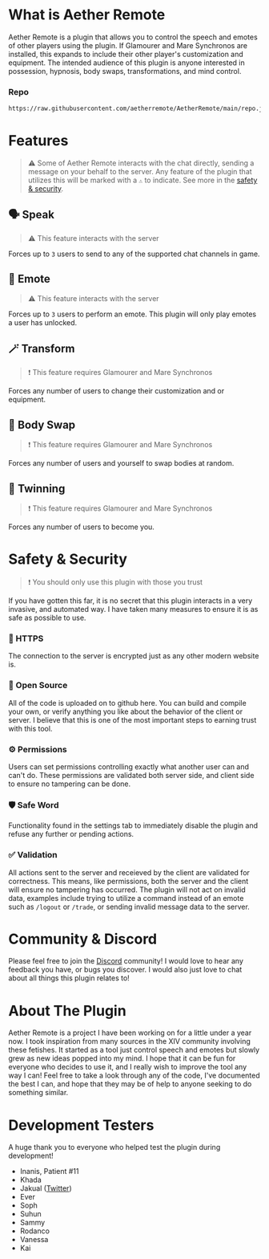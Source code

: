 # What is Aether Remote
Aether Remote is a plugin that allows you to control the speech and emotes of other players using the plugin. If Glamourer and Mare Synchronos are installed, this expands to include their other player's customization and equipment. The intended audience of this plugin is anyone interested in possession, hypnosis, body swaps, transformations, and mind control.

### Repo
```sh
https://raw.githubusercontent.com/aetherremote/AetherRemote/main/repo.json
```

# Features
> ⚠️ Some of Aether Remote interacts with the chat directly, sending a message on your behalf to the server. Any feature of the plugin that utilizes this will be marked with a `⚠️` to indicate. See more in the [safety & security](#safety--security).

## 🗣️ Speak
> ⚠️ This feature interacts with the server

Forces up to `3` users to send to any of the supported chat channels in game.

## 💃 Emote
> ⚠️ This feature interacts with the server

Forces up to `3` users to perform an emote. This plugin will only play emotes a user has unlocked.

## 🪄 Transform
> ❗ This feature requires Glamourer and Mare Synchronos

Forces any number of users to change their customization and or equipment.

## 🔄 Body Swap
> ❗ This feature requires Glamourer and Mare Synchronos

Forces any number of users and yourself to swap bodies at random.

## 👯 Twinning
> ❗ This feature requires Glamourer and Mare Synchronos

Forces any number of users to become you. 

# Safety & Security
> ❗ You should only use this plugin with those you trust

If you have gotten this far, it is no secret that this plugin interacts in a very invasive, and automated way. I have taken many measures to ensure it is as safe as possible to use.

### 🔑 HTTPS
The connection to the server is encrypted just as any other modern website is.

### 📖 Open Source
All of the code is uploaded on to github here. You can build and compile your own, or verify anything you like about the behavior of the client or server. I believe that this is one of the most important steps to earning trust with this tool.

### ⚙️ Permissions
Users can set permissions controlling exactly what another user can and can't do. These permissions are validated both server side, and client side to ensure no tampering can be done.

### 🛡️ Safe Word
Functionality found in the settings tab to immediately disable the plugin and refuse any further or pending actions.

### ✅ Validation
All actions sent to the server and receieved by the client are validated for correctness. This means, like permissions, both the server and the client will ensure no tampering has occurred. The plugin will not act on invalid data, examples include trying to utilize a command instead of an emote such as `/logout` or `/trade`, or sending invalid message data to the server.

# Community & Discord
Please feel free to join the [Discord](https://discord.gg/yxtdENpyEg) community! I would love to hear any feedback you have, or bugs you discover. I would also just love to chat about all things this plugin relates to!

# About The Plugin
Aether Remote is a project I have been working on for a little under a year now. I took inspiration from many sources in the XIV community involving these fetishes. It started as a tool just control speech and emotes but slowly grew as new ideas popped into my mind. I hope that it can be fun for everyone who decides to use it, and I really wish to improve the tool any way I can! Feel free to take a look through any of the code, I've documented the best I can, and hope that they may be of help to anyone seeking to do something similar.

# Development Testers
A huge thank you to everyone who helped test the plugin during development!

- Inanis, Patient #11
- Khada
- Jakual ([Twitter](https://twitter.com/JakualPiccies))
- Ever
- Soph
- Suhun
- Sammy
- Rodanco
- Vanessa
- Kai

